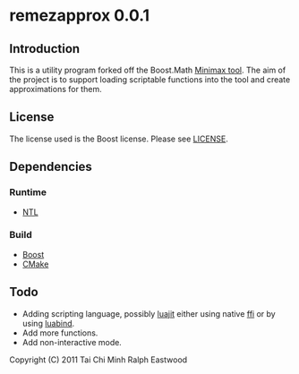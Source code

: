 remezapprox 0.0.1
=================

Introduction
------------

This is a utility program forked off the Boost.Math [Minimax tool][1].
The aim of the project is to support loading scriptable functions into the
tool and create approximations for them.

 [1]: http://www.boost.org/doc/libs/1_47_0/libs/math/doc/sf_and_dist/html/math_toolkit/toolkit/internals2/minimax.html

License
-------

The license used is the Boost license.  Please see [LICENSE][8].

 [8]: http://github.com/raedwulf/remezapprox/LICENSE

Dependencies
------------

### Runtime

* [NTL][3]

### Build

* [Boost][2]
* [CMake][4]

 [2]: http://www.boost.org/
 [3]: http://www.shoup.net/ntl/
 [4]: http://www.cmake.org/

Todo
----

* Adding scripting language, possibly [luajit][5] either using native [ffi][6] or by using [luabind][7].
* Add more functions.
* Add non-interactive mode.

 [5]: http://luajit.org/
 [6]: http://luajit.org/ext_ffi.html
 [7]: http://www.rasterbar.com/products/luabind.html


Copyright (C) 2011 Tai Chi Minh Ralph Eastwood
